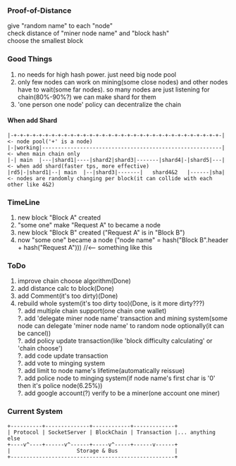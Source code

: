 ### Proof-of-Distance
give "random name" to each "node"<br/>
check distance of "miner node name" and "block hash"<br/>
choose the smallest block<br/>

### Good Things
1. no needs for high hash power. just need big node pool
2. only few nodes can work on mining(some close nodes) and other nodes have to wait(some far nodes).
	so many nodes are just listening for chain(80%-90%?)
	we can make shard for them
3. 'one person one node' policy can decentralize the chain

#### When add Shard
	|-+-+-+-+-+-+-+-+-+-+-+-+-+-+-+-+-+-+-+-+-+-+-+-+-+-+-+-+-+-+-+-+-+-| <- node pool('+' is a node)
	|-|working|---------------------------------------------------------| <- when main chain only
	|-| main  |---|shard1|----|shard2|shard3|-------|shard4|-|shard5|---| <- when add shard(faster tps, more effective)
	|rd5|-|shard1|--| main  |--|shard3|-------|   shard4&2   |------|sha| <- nodes are randomly changing per block(it can collide with each other like 4&2)

### TimeLine
1. new block "Block A" created
2. "some one" make "Request A" to became a node
3. new block "Block B" created ("Request A" is in "Block B")
4. now "some one" became a node ("node name" = hash("Block B".header + hash("Request A"))) //<-- something like this

### ToDo
1. improve chain choose algorithm(Done)
2. add distance calc to block(Done)
3. add Comment(it's too dirty)(Done)
4. rebuild whole system(it's too dirty too)(Done, is it more dirty???)<br/>
?. add multiple chain support(one chain one wallet)<br/>
?. add 'delegate miner node name' transaction and mining system(some node can delegate 'miner node name' to random node optionally(it can be cancel))<br/>
?. add policy update transaction(like 'block difficulty calculating' or 'chain choose')<br/>
?. add code update transaction<br/>
?. add vote to minging system<br/>
?. add limit to node name's lifetime(automatically reissue)<br/>
?. add police node to minging system(if node name's first char is '0' then it's police node(6.25%))<br/>
?. add google account(?) verify to be a miner(one account one miner)

### Current System
	+----------+--------------+------------+-------------+
	| Protocol | SocketServer | BlockChain | Transaction |... anything else
	+----v^----+------v^------+-----v^-----+------v------+ 
	|                     Storage & Bus                  |
	+----------------------------------------------------+